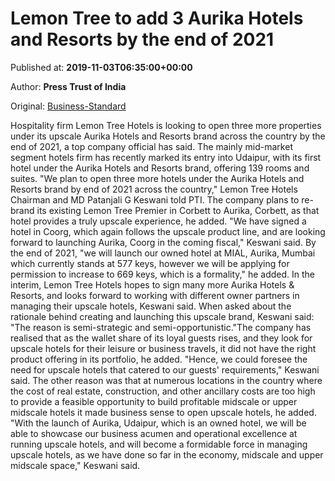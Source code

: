 
# Lemon Tree to add 3 Aurika Hotels and Resorts by the end of 2021

Published at: **2019-11-03T06:35:00+00:00**

Author: **Press Trust of India**

Original: [Business-Standard](https://www.business-standard.com/article/pti-stories/lemon-tree-hotels-to-add-3-aurika-hotels-and-resorts-by-2021-end-119110300196_1.html)

Hospitality firm Lemon Tree Hotels is looking to open three more properties under its upscale Aurika Hotels and Resorts brand across the country by the end of 2021, a top company official has said.
The mainly mid-market segment hotels firm has recently marked its entry into Udaipur, with its first hotel under the Aurika Hotels and Resorts brand, offering 139 rooms and suites.
"We plan to open three more hotels under the Aurika Hotels and Resorts brand by end of 2021 across the country," Lemon Tree Hotels Chairman and MD Patanjali G Keswani told PTI.
The company plans to re-brand its existing Lemon Tree Premier in Corbett to Aurika, Corbett, as that hotel provides a truly upscale experience, he added.
"We have signed a hotel in Coorg, which again follows the upscale product line, and are looking forward to launching Aurika, Coorg in the coming fiscal," Keswani said.
By the end of 2021, "we will launch our owned hotel at MIAL, Aurika, Mumbai which currently stands at 577 keys, however we will be applying for permission to increase to 669 keys, which is a formality," he added.
In the interim, Lemon Tree Hotels hopes to sign many more Aurika Hotels & Resorts, and looks forward to working with different owner partners in managing their upscale hotels, Keswani said.
When asked about the rationale behind creating and launching this upscale brand, Keswani said: "The reason is semi-strategic and semi-opportunistic."The company has realised that as the wallet share of its loyal guests rises, and they look for upscale hotels for their leisure or business travels, it did not have the right product offering in its portfolio, he added.
"Hence, we could foresee the need for upscale hotels that catered to our guests' requirements," Keswani said.
The other reason was that at numerous locations in the country where the cost of real estate, construction, and other ancillary costs are too high to provide a feasible opportunity to build profitable midscale or upper midscale hotels it made business sense to open upscale hotels, he added.
"With the launch of Aurika, Udaipur, which is an owned hotel, we will be able to showcase our business acumen and operational excellence at running upscale hotels, and will become a formidable force in managing upscale hotels, as we have done so far in the economy, midscale and upper midscale space," Keswani said.
